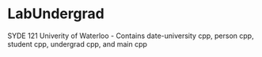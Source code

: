 # LabUndergrad
SYDE 121 Univerity of Waterloo - Contains date-university cpp, person cpp, student cpp, undergrad cpp, and main cpp

